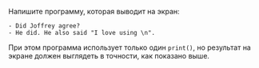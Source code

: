 
Напишите программу, которая выводит на экран:

    - Did Joffrey agree?
    - He did. He also said "I love using \n".

При этом программа использует только один `print()`, но результат на экране должен выглядеть в точности, как показано выше.
